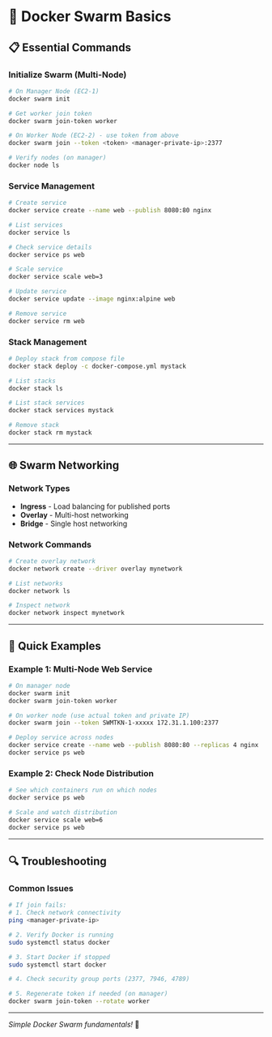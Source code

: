 # 🐝 Docker Swarm Basics

## 📋 Essential Commands

### **Initialize Swarm (Multi-Node)**
```bash
# On Manager Node (EC2-1)
docker swarm init

# Get worker join token
docker swarm join-token worker

# On Worker Node (EC2-2) - use token from above
docker swarm join --token <token> <manager-private-ip>:2377

# Verify nodes (on manager)
docker node ls
```

### **Service Management**
```bash
# Create service
docker service create --name web --publish 8080:80 nginx

# List services
docker service ls

# Check service details
docker service ps web

# Scale service
docker service scale web=3

# Update service
docker service update --image nginx:alpine web

# Remove service
docker service rm web
```

### **Stack Management**
```bash
# Deploy stack from compose file
docker stack deploy -c docker-compose.yml mystack

# List stacks
docker stack ls

# List stack services
docker stack services mystack

# Remove stack
docker stack rm mystack
```

---

## 🌐 Swarm Networking

### **Network Types**
- **Ingress** - Load balancing for published ports
- **Overlay** - Multi-host networking
- **Bridge** - Single host networking

### **Network Commands**
```bash
# Create overlay network
docker network create --driver overlay mynetwork

# List networks
docker network ls

# Inspect network
docker network inspect mynetwork
```

---

## 🚀 Quick Examples

### **Example 1: Multi-Node Web Service**
```bash
# On manager node
docker swarm init
docker swarm join-token worker

# On worker node (use actual token and private IP)
docker swarm join --token SWMTKN-1-xxxxx 172.31.1.100:2377

# Deploy service across nodes
docker service create --name web --publish 8080:80 --replicas 4 nginx
docker service ps web
```

### **Example 2: Check Node Distribution**
```bash
# See which containers run on which nodes
docker service ps web

# Scale and watch distribution
docker service scale web=6
docker service ps web
```

---

## 🔍 Troubleshooting

### **Common Issues**
```bash
# If join fails:
# 1. Check network connectivity
ping <manager-private-ip>

# 2. Verify Docker is running
sudo systemctl status docker

# 3. Start Docker if stopped
sudo systemctl start docker

# 4. Check security group ports (2377, 7946, 4789)

# 5. Regenerate token if needed (on manager)
docker swarm join-token --rotate worker
```

---

*Simple Docker Swarm fundamentals!* 🚀
